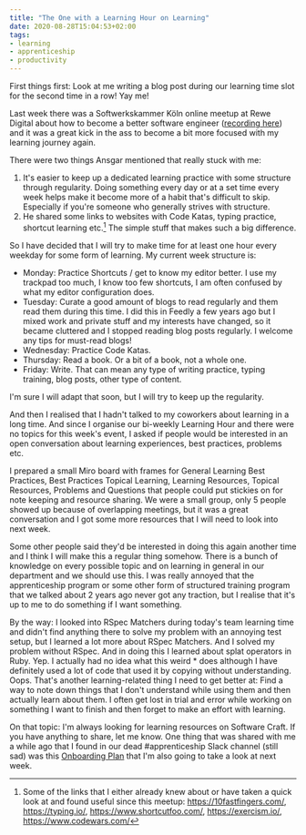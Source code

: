 ```yaml
---
title: "The One with a Learning Hour on Learning"
date: 2020-08-28T15:04:53+02:00
tags:
- learning
- apprenticeship
- productivity
---
```


First things first: Look at me writing a blog post during our learning time slot for the second time in a row! Yay me!

Last week there was a Softwerkskammer Köln online meetup at Rewe Digital about how to become a better software engineer ([recording here](https://www.youtube.com/watch?v=bnq3RuHnu34)) and it was a great kick in the ass to become a bit more focused with my learning journey again.

There were two things Ansgar mentioned that really stuck with me:

1. It's easier to keep up a dedicated learning practice with some structure through regularity. Doing something every day or at a set time every week helps make it become more of a habit that's difficult to skip. Especially if you're someone who generally strives with structure.
2. He shared some links to websites with Code Katas, typing practice, shortcut learning etc.[^1] The simple stuff that makes such a big difference.

So I have decided that I will try to make time for at least one hour every weekday for some form of learning. My current week structure is:

- Monday: Practice Shortcuts / get to know my editor better. I use my trackpad too much, I know too few shortcuts, I am often confused by what my editor configuration does.
- Tuesday: Curate a good amount of blogs to read regularly and them read them during this time. I did this in Feedly a few years ago but I mixed work and private stuff and my interests have changed, so it became cluttered and I stopped reading blog posts regularly. I welcome any tips for must-read blogs!
- Wednesday: Practice Code Katas.
- Thursday: Read a book. Or a bit of a book, not a whole one.
- Friday: Write. That can mean any type of writing practice, typing training, blog posts, other type of content.

I'm sure I will adapt that soon, but I will try to keep up the regularity.

And then I realised that I hadn't talked to my coworkers about learning in a long time. And since I organise our bi-weekly Learning Hour and there were no topics for this week's event, I asked if people would be interested in an open conversation about learning experiences, best practices, problems etc.

I prepared a small Miro board with frames for General Learning Best Practices, Best Practices Topical Learning, Learning Resources, Topical Resources, Problems and Questions that people could put stickies on for note keeping and resource sharing. We were a small group, only 5 people showed up because of overlapping meetings, but it was a great conversation and I got some more resources that I will need to look into next week.

Some other people said they'd be interested in doing this again another time and I think I will make this a regular thing somehow. There is a bunch of knowledge on every possible topic and on learning in general in our department and we should use this. I was really annoyed that the apprenticeship program or some other form of structured training program that we talked about 2 years ago never got any traction, but I realise that it's up to me to do something if I want something.

By the way: I looked into RSpec Matchers during today's team learning time and didn't find anything there to solve my problem with an annoying test setup, but I learned a lot more about RSpec Matchers. And I solved my problem without RSpec. And in doing this I learned about splat operators in Ruby. Yep. I actually had no idea what this weird * does although I have definitely used a lot of code that used it by copying without understanding. Oops. That's another learning-related thing I need to get better at: Find a way to note down things that I don't understand while using them and then actually learn about them. I often get lost in trial and error while working on something I want to finish and then forget to make an effort with learning.

On that topic: I'm always looking for learning resources on Software Craft. If you have anything to share, let me know. One thing that was shared with me a while ago that I found in our dead #apprenticeship Slack channel (still sad) was this [Onboarding Plan](https://github.com/flyeralarm/onboarding) that I'm also going to take a look at next week.


[^1]: Some of the links that I either already knew about or have taken a quick look at and found useful since this meetup: https://10fastfingers.com/, https://typing.io/, https://www.shortcutfoo.com/, https://exercism.io/, https://www.codewars.com/
